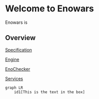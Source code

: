 # Welcome to Enowars

Enowars is 

## Overview

[Specification](https://github.com/enowars/specification)

[Engine](https://github.com/enowars/EnoEngine)

[EnoChecker](https://github.com/enowars/enochecker)

[Services](https://github.com/enowars?q=enowars)


```mermaid
graph LR
    id1[This is the text in the box]
```